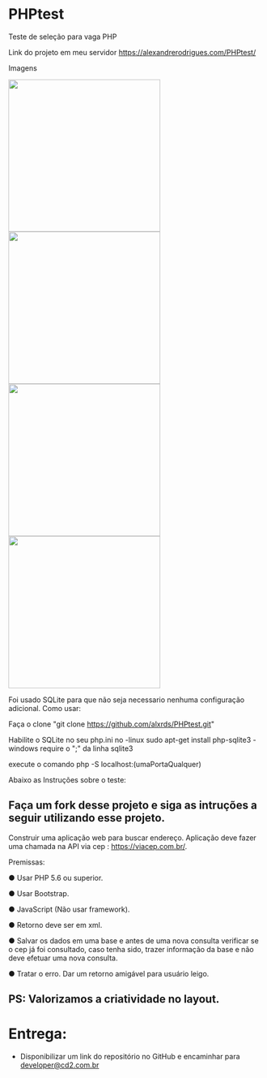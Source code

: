 # PHPtest

Teste de seleção para vaga PHP

Link do projeto em meu servidor
https://alexandrerodrigues.com/PHPtest/

Imagens

<img src="https://alexandrerodrigues.com/PHPtest/prints/1.png" width="300">
<img src="https://alexandrerodrigues.com/PHPtest/prints/2.png" width="300">
<img src="https://alexandrerodrigues.com/PHPtest/prints/4.png" width="300">
<img src="https://alexandrerodrigues.com/PHPtest/prints/3.png" width="300">

Foi usado SQLite para que não seja necessario nenhuma configuração adicional.
Como usar: 

Faça o clone "git clone https://github.com/alxrds/PHPtest.git"

Habilite o SQLite no seu php.ini no 
-linux sudo apt-get install php-sqlite3
-windows require o ";" da linha sqlite3

execute o comando php -S localhost:(umaPortaQualquer)

Abaixo as Instruções sobre o teste:

## Faça um fork desse projeto e siga as intruções a seguir utilizando esse projeto.

Construir uma aplicação web para buscar endereço. 
Aplicação deve fazer uma chamada na API via cep : https://viacep.com.br/.

Premissas:

  ● Usar PHP 5.6 ou superior.
  
  ● Usar Bootstrap.
  
  ● JavaScript (Não usar framework).
  
  ● Retorno deve ser em xml.
  
  ● Salvar os dados em uma base e antes de uma nova consulta verificar se o cep já foi consultado, 
  caso tenha sido, trazer informação da base e não deve efetuar uma nova consulta.
  
  ● Tratar o erro. Dar um retorno amigável para usuário leigo.
  
  
## PS: Valorizamos a criatividade no layout.

# Entrega: 
 * Disponibilizar um link do repositório no GitHub e encaminhar para developer@cd2.com.br
